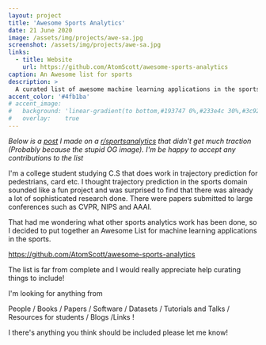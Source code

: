 ```yaml
---
layout: project
title: 'Awesome Sports Analytics'
date: 21 June 2020
image: /assets/img/projects/awe-sa.jpg
screenshot: /assets/img/projects/awe-sa.jpg
links:
  - title: Website
    url: https://github.com/AtomScott/awesome-sports-analytics
caption: An Awesome list for sports
description: >
  A curated list of awesome machine learning applications in the sports domain.
accent_color: '#4fb1ba'
# accent_image:
#   background: 'linear-gradient(to bottom,#193747 0%,#233e4c 30%,#3c929e 50%,#d5d5d4 70%,#cdccc8 100%)'
#   overlay:    true
---
```



*Below is a [post](https://www.reddit.com/r/sportsanalytics/comments/hfipjn/any_ideas_for_paperssoftwarepeople_etc_that/) I made on a [r/sportsanalytics](https://www.reddit.com/r/sportsanalytics/) that didn't get much traction (Probably because the stupid OG image). I'm be happy to accept any contributions to the list* 

I'm a college student studying C.S that does work in trajectory prediction for pedestrians, card etc.
I thought trajectory prediction in the sports domain sounded like a fun project and was surprised to find that there was already a lot of sophisticated research done. There were papers submitted to large conferences such as CVPR, NIPS and AAAI.

That had me wondering what other sports analytics work has been done, so I decided to put together an Awesome List for machine learning applications in the sports.

https://github.com/AtomScott/awesome-sports-analytics

The list is far from complete and I would really appreciate help curating things to include!

I'm looking for anything from

People / Books / Papers / Software / Datasets / Tutorials and Talks / Resources for students / Blogs /Links !

I there's anything you think should be included please let me know!





